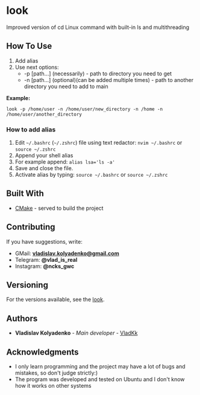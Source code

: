 # look

Improved version of cd Linux command with built-in ls and multithreading

## How To Use

1. Add alias
2. Use next options:
    * -p [path...] (necessarily) - path to directory you need to get
    * -n [path...] (optional)(can be added multiple times) - path to another directory you need to add to main

**Example:**

```
look -p /home/user -n /home/user/new_directory -n /home -n /home/user/another_directory
```

### How to add alias

1. Edit ```~/.bashrc``` (```~/.zshrc```) file using text redactor: ```nvim ~/.bashrc``` or ```source ~/.zshrc```
2. Append your shell alias
3. For example append: ```alias lsa='ls -a'```
4. Save and close the file.
5. Activate alias by typing: ```source ~/.bashrc``` or ```source ~/.zshrc```

## Built With

* [CMake](https://cmake.org/) - served to build the project

## Contributing

If you have suggestions, write:

* GMail: **vladislav.kolyadenko@gmail.com**
* Telegram: **@vlad_is_real**
* Instagram: **@ncks_gwc**

## Versioning

For the versions available, see the [look](https://github.com/VladKk/look).

## Authors

* **Vladislav Kolyadenko** - *Main developer* - [VladKk](https://github.com/VladKk)

## Acknowledgments

* I only learn programming and the project may have a lot of bugs and mistakes, so don't judge strictly:)
* The program was developed and tested on Ubuntu and I don't know how it works on other systems
